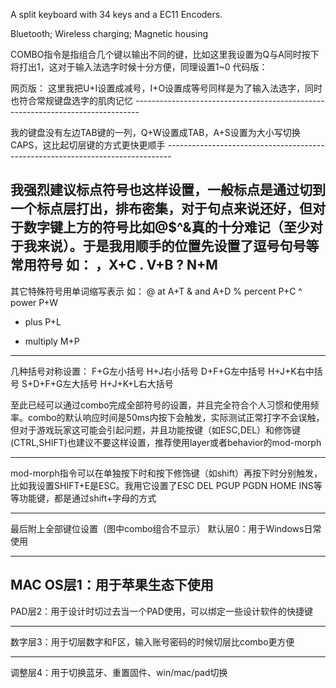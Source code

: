 A split keyboard with 34 keys and a EC11 Encoders.

Bluetooth;
Wireless charging;
Magnetic housing

COMBO指令是指组合几个键以输出不同的键，比如这里我设置为Q与A同时按下将打出1，这对于输入法选字时候十分方便，同理设置1~0
代码版：
 
网页版：
 这里我把U+I设置成减号，I+O设置成等号同样是为了输入法选字，同时也符合常规键盘选字的肌肉记忆 -------------------------------------------------------------------------------

我的键盘没有左边TAB键的一列，Q+W设置成TAB，A+S设置为大小写切换CAPS，这比起切层键的方式更快更顺手 -------------------------------------------------------------------------------

我强烈建议标点符号也这样设置，一般标点是通过切到一个标点层打出，排布密集，对于句点来说还好，但对于数字键上方的符号比如@$^&真的十分难记（至少对于我来说）。于是我用顺手的位置先设置了逗号句号等常用符号
如：
，X+C
. V+B 
? N+M 
 -------------------------------------------------------------------------------

其它特殊符号用单词缩写表示
如：
@ at A+T 
& and A+D 
% percent P+C 
^ power P+W
+ plus P+L
* multiply M+P
 -------------------------------------------------------------------------------
几种括号对称设置：
F+G左小括号 H+J右小括号
D+F+G左中括号 H+J+K右中括号
S+D+F+G左大括号 H+J+K+L右大括号
 
至此已经可以通过combo完成全部符号的设置，并且完全符合个人习惯和使用频率。combo的默认响应时间是50ms内按下会触发，实际测试正常打字不会误触，但对于游戏玩家这可能会引起问题，并且功能按键（如ESC,DEL）和修饰键(CTRL,SHIFT)也建议不要这样设置，推荐使用layer或者behavior的mod-morph

--------------------------------------------------------------------------------------------------------------------------------------------------------------
mod-morph指令可以在单独按下时和按下修饰键（如shift）再按下时分别触发，比如我设置SHIFT+E是ESC。我用它设置了ESC DEL PGUP PGDN HOME INS等等功能键，都是通过shift+字母的方式
 
--------------------------------------------------------------------------------------------------------------------------------------------------------------
最后附上全部键位设置（图中combo组合不显示）
默认层0：用于Windows日常使用
 
-------------------------------------------------------------------------------
MAC OS层1：用于苹果生态下使用 
-------------------------------------------------------------------------------
PAD层2：用于设计时切过去当一个PAD使用，可以绑定一些设计软件的快捷键
 
-------------------------------------------------------------------------------

数字层3：用于切层数字和F区，输入账号密码的时候切层比combo更方便
 
-------------------------------------------------------------------------------
调整层4：用于切换蓝牙、重置固件、win/mac/pad切换
 
